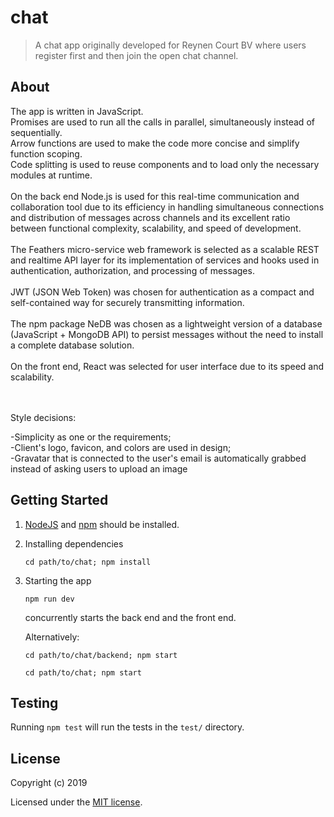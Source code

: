 # chat

> A chat app originally developed for Reynen Court BV where users register first and then join the open chat channel.


## About

The app is written in JavaScript. <br>
Promises are used to run all the calls in parallel, simultaneously instead of sequentially. <br>
Arrow functions are used to make the code more concise and simplify function scoping.<br>
Code splitting is used to reuse components and to load only the necessary modules at runtime.
<br><br>
On the back end Node.js is used for this real-time communication and collaboration tool due to its efficiency in handling simultaneous connections and distribution of messages across channels and its excellent ratio between functional complexity, scalability, and speed of development.
<br><br>
The Feathers micro-service web framework is selected as a scalable REST and realtime API layer for its implementation of services and hooks used in authentication, authorization, and processing of messages. 
<br><br>
JWT (JSON Web Token) was chosen for authentication as a compact and self-contained way for securely transmitting information.
<br><br>
The npm package NeDB was chosen as a lightweight version of a database (JavaScript + MongoDB API) to persist messages without the need to install a complete database solution.
<br><br>
On the front end, React was selected for user interface due to its speed and scalability. 

<br><br>
Style decisions:<br>

-Simplicity as one or the requirements; <br>
-Client's logo, favicon, and colors are used in design; <br>
-Gravatar that is connected to the user's email is automatically grabbed instead of asking users to upload an image<br> 



## Getting Started

1. [NodeJS](https://nodejs.org/) and [npm](https://www.npmjs.com/) should be installed.
2. Installing dependencies

    ```
    cd path/to/chat; npm install
    ```

3. Starting the app

    ```
    npm run dev
    ```
    concurrently starts the back end and the front end. <br>

    Alternatively:

    ```
    cd path/to/chat/backend; npm start
    ```
    ```
    cd path/to/chat; npm start
    ```

## Testing

Running `npm test` will run the tests in the `test/` directory.


## License

Copyright (c) 2019

Licensed under the [MIT license](LICENSE).
